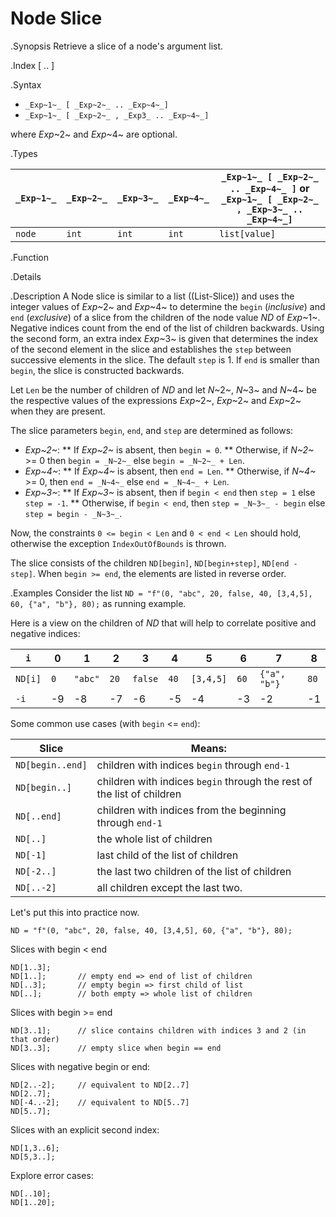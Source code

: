 # Node Slice

.Synopsis
Retrieve a slice of a node's argument list.

.Index
[ .. ]

.Syntax

*  `_Exp~1~_ [ _Exp~2~_ .. _Exp~4~_]`
*  `_Exp~1~_ [ _Exp~2~_ , _Exp3_ .. _Exp~4~_]`


where _Exp_~2~ and _Exp_~4~ are optional.

.Types


| `_Exp~1~_`     | `_Exp~2~_` |  `_Exp~3~_`  | `_Exp~4~_` | `_Exp~1~_ [ _Exp~2~_ .. _Exp~4~_ ]`   or  `_Exp~1~_ [ _Exp~2~_ , _Exp~3~_ .. _Exp~4~_]`  |
| --- | --- | --- | --- | --- |
| `node` | `int`     | `int`       | `int`     |  `list[value]`                                                                 |


.Function

.Details

.Description
A Node slice is similar to a list ((List-Slice)) and uses the integer values of _Exp_~2~ and _Exp_~4~ to determine the `begin` (*inclusive*) and `end` (*exclusive*)
of a slice from the children of the node value _ND_ of _Exp_~1~. Negative indices count from the end of the list of children backwards.
Using the second form, an extra index _Exp_~3~ is given that determines the
index of the second element in the slice and establishes the `step` between
successive elements in the slice. The default `step` is 1.
If `end` is smaller than `begin`, the slice is constructed backwards.

Let `Len` be the number of children of _ND_ and let _N_~2~, _N_~3~ and _N_~4~ be the respective values of the expressions
 _Exp_~2~, _Exp_~2~ and _Exp_~2~ when they are present.

The slice parameters `begin`, `end`, and `step` are determined as follows:

*  _Exp~2~_:
**  If _Exp~2~_ is absent, then `begin = 0`.
**  Otherwise, if _N~2~_ >= 0 then `begin = _N~2~_` else `begin = _N~2~_ + Len`. 
*  _Exp~4~_:
**  If _Exp~4~_ is absent, then `end = Len`.
**  Otherwise, if _N~4~_ >= 0, then `end = _N~4~_` else `end = _N~4~_ + Len`.
*  _Exp~3~_:
**  If _Exp~3~_ is absent, then if `begin < end` then `step = 1` else `step = -1`.
**  Otherwise, if `begin < end`, then `step = _N~3~_ - begin` else `step = begin - _N~3~_`.


Now, the constraints `0 <= begin < Len` and `0 < end < Len` should hold,
otherwise the exception `IndexOutOfBounds` is thrown.

The slice consists of the children `ND[begin]`, `ND[begin+step]`, `ND[end - step]`.
When `begin >= end`, the elements are listed in reverse order.

.Examples
Consider the list `ND = "f"(0, "abc", 20, false, 40, [3,4,5], 60, {"a", "b"}, 80);` as running example.

Here is a view on the children of _ND_ that will help to correlate positive and negative indices:


|`i`        | 0 |     1 |  2 |     3 |  4 |       5 |  6 |          7 |  8  |
| --- | --- | --- | --- | --- | --- | --- | --- | --- | --- |
|`ND[i]`    |`0`|`"abc"`|`20`|`false`|`40`|`[3,4,5]`|`60`|`{"a", "b"}`|`80` |
|`-i`       | -9|     -8|  -7|     -6|  -5|       -4|  -3|          -2|  -1 |

    

Some common use cases (with `begin` <= `end`):


| Slice            | Means:                                                                  |
| --- | --- |
| `ND[begin..end]` | children with indices `begin` through `end-1`                           |
| `ND[begin..]`    | children with indices `begin` through the rest of the list of children  |
| `ND[..end]`      | children with indices from the beginning through `end-1`                |
| `ND[..]`         | the whole list of children                                              |
| `ND[-1]`         | last child of the list of children                                      |
| `ND[-2..]`       | the last two children of the list of children                           |
| `ND[..-2]`       | all children except the last two.                                       |



Let's put this into practice now.

```rascal-shell,error
ND = "f"(0, "abc", 20, false, 40, [3,4,5], 60, {"a", "b"}, 80);
```
Slices with begin < end
```rascal-shell,continue,error
ND[1..3];
ND[1..];       // empty end => end of list of children
ND[..3];       // empty begin => first child of list
ND[..];        // both empty => whole list of children
```
Slices with  begin >= end
```rascal-shell,continue,error
ND[3..1];      // slice contains children with indices 3 and 2 (in that order)
ND[3..3];      // empty slice when begin == end
```
Slices with negative begin or end:
```rascal-shell,continue,error
ND[2..-2];     // equivalent to ND[2..7]
ND[2..7];
ND[-4..-2];    // equivalent to ND[5..7]
ND[5..7];
```
Slices with an explicit second index:
```rascal-shell,continue,error
ND[1,3..6];
ND[5,3..];
```
Explore error cases:
```rascal-shell,continue,error
ND[..10];
ND[1..20];
```
